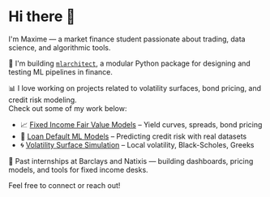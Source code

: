 # Hi there 👋

I'm Maxime — a market finance student passionate about trading, data science, and algorithmic tools.

🚀 I'm building [`mlarchitect`](https://github.com/yourusername/mlarchitect), a modular Python package for designing and testing ML pipelines in finance.

📊 I love working on projects related to volatility surfaces, bond pricing, and credit risk modeling.  
Check out some of my work below:

- 📈 [Fixed Income Fair Value Models](#) – Yield curves, spreads, bond pricing  
- 🤖 [Loan Default ML Models](#) – Predicting credit risk with real datasets  
- 🌀 [Volatility Surface Simulation](#) – Local volatility, Black-Scholes, Greeks

💼 Past internships at Barclays and Natixis — building dashboards, pricing models, and tools for fixed income desks.

Feel free to connect or reach out!
